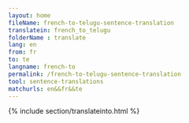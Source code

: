 ```yaml
---
layout: home
fileName: french-to-telugu-sentence-translation
translatein: french_to_telugu
folderName : translate
lang: en
from: fr
to: te
langname: french-to
permalink: /french-to-telugu-sentence-translation
tool: sentence-translations
matchurls: en&&fr&&te
---
```

{% include section/translateinto.html %}
